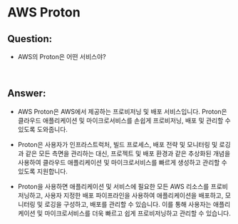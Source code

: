 # AWS Proton

## Question:

- AWS의 Proton은 어떤 서비스야?

<br>

## Answer:

- AWS Proton은 AWS에서 제공하는 프로비저닝 및 배포 서비스입니다. Proton은 클라우드 애플리케이션 및 마이크로서비스를 손쉽게 프로비저닝, 배포 및 관리할 수 있도록 도와줍니다.

- Proton은 사용자가 인프라스트럭처, 빌드 프로세스, 배포 전략 및 모니터링 및 로깅과 같은 모든 측면을 관리하는 대신, 프로젝트 및 배포 환경과 같은 추상화된 개념을 사용하여 클라우드 애플리케이션 및 마이크로서비스를 빠르게 생성하고 관리할 수 있도록 지원합니다.

- Proton을 사용하면 애플리케이션 및 서비스에 필요한 모든 AWS 리소스를 프로비저닝하고, 사용자 지정한 배포 파이프라인을 사용하여 애플리케이션을 배포하고, 모니터링 및 로깅을 구성하고, 배포를 관리할 수 있습니다. 이를 통해 사용자는 애플리케이션 및 마이크로서비스를 더욱 빠르고 쉽게 프로비저닝하고 관리할 수 있습니다.
